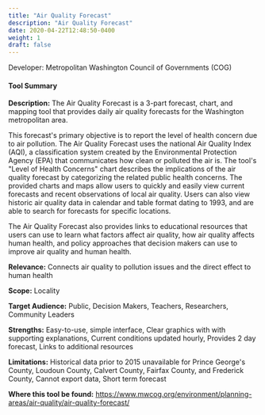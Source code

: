```yaml
---
title: "Air Quality Forecast"
description: "Air Quality Forecast"
date: 2020-04-22T12:48:50-0400
weight: 1
draft: false
---
```

Developer: Metropolitan Washington Council of Governments (COG)

#### Tool Summary
**Description:** The Air Quality Forecast is a 3-part forecast, chart, and mapping tool that provides daily air quality forecasts for the Washington metropolitan area.

This forecast's primary objective is to report the level of health concern due to air pollution. The Air Quality Forecast uses the national Air Quality Index (AQI), a classification system created by the Environmental Protection Agency (EPA) that communicates how clean or polluted the air is. The tool's "Level of Health Concerns" chart describes the implications of the air quality forecast by categorizing the related public health concerns. The provided charts and maps allow users to quickly and easily view current forecasts and recent observations of local air quality. Users can also view historic air quality data in calendar and table format dating to 1993, and are able to search for forecasts for specific locations.

The Air Quality Forecast also provides links to educational resources that users can use to learn what factors affect air quality, how air quality affects human health, and policy approaches that decision makers can use to improve air quality and human health.

**Relevance:** Connects air quality to pollution issues and the direct effect to human health

**Scope:** Locality

**Target Audience:** Public, Decision Makers, Teachers, Researchers, Community Leaders

**Strengths:** Easy-to-use, simple interface, Clear graphics with with supporting explanations, Current conditions updated hourly, Provides 2 day forecast, Links to additional resources

**Limitations:** Historical data prior to 2015 unavailable for Prince George's County, Loudoun County, Calvert County, Fairfax County, and Frederick County, Cannot export data, Short term forecast

**Where this tool be found:** https://www.mwcog.org/environment/planning-areas/air-quality/air-quality-forecast/


